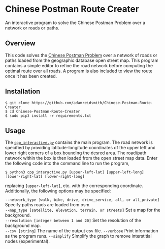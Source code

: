 # Chinese Postman Route Creater
An interactive program to solve the Chinese Postman Problem over a network or roads or paths.

## Overview
This code solves the [Chinese Postman Problem](https://en.wikipedia.org/wiki/Route_inspection_problem) over a network of roads or paths loaded from the geographic database open street map.  This program contains a simple editor to refine the road network before computing the optimal route over all roads.  A program is also included to view the route once it has been created.

## Installation
    $ git clone https://github.com/adamreidsmith/Chinese-Postman-Route-Creater
    $ cd Chinese-Postman-Route-Creater
    $ sudo pip3 install -r requirements.txt

## Usage
The [`cpp_interactive.py`](/cpp_interactive.py) contains the main program.  The road network is specified by providing latitude-longitude coordinates of the upper left and lower right corners of a box bounding the desred area.  The road/path network within the box is then loaded from the open street map data.  Enter the following code into the command line to run the program,

    $ python3 cpp_interactive.py [upper-left-lat] [upper-left-long] [lower-right-lat] [lower-right-long]

replacing `[upper-left-lat]`, etc. with the corresponding coordinate.  Additionally, the following options may be specified:
    
`--network_type [walk, bike, drive, drive_service, all, or all_private]`  Specify paths roads are loaded from osm. <br>
`--map_type [satellite, elevation, terrain, or streets]`  Set a map for the background. <br>
`--resolution [integer between 1 and 20]`  Set the resolution of the background map. <br>
`--csv [string]`  The name of the output csv file.
`--verbose`  Print information as the program runs.
`--simplify`  Simplify the graph to remove interstitial nodes (experimental).
